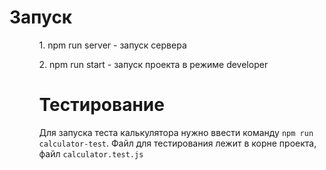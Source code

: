 # Запуск
<ul>
  <ol>1. npm run server - запуск сервера</ol>
  <ol>2. npm run start - запуск проекта в режиме developer</ol>
  <ul>

# Тестирование
Для запуска теста калькулятора нужно ввести команду `npm run calculator-test`.
Файл для тестирования лежит в корне проекта, файл `calculator.test.js`

